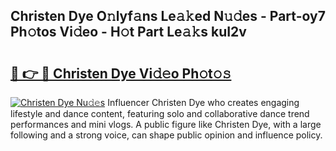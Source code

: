 ## Christen Dye O𝚗lyf𝚊ns Le𝚊𝚔ed N𝚞𝚍es - Part-oy7 Ph𝚘tos Vi𝚍eo - H𝚘t Part Le𝚊𝚔s kuI2v

# <h2><a href="http://hf6b69.feru.top/?c=Christen+Dye">🔗 👉 🔴 Christen Dye Vi𝚍𝚎o Ph𝚘t𝚘𝚜</a></h2>

[![Christen Dye Nu𝚍𝚎s](https://i.imgur.com/0TWrTi3.gif)](http://hf6b69.feru.top/?c=Christen+Dye)
Influencer Christen Dye who creates engaging lifestyle and dance content, featuring solo and collaborative dance trend performances and mini vlogs. A public figure like Christen Dye, with a large following and a strong voice, can shape public opinion and influence policy. 
